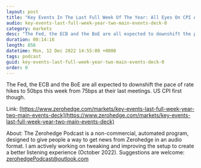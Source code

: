 ```yaml
---
layout: post
title: "Key Events In The Last Full Week Of The Year: All Eyes On CPI And The Fed"
audio: key-events-last-full-week-year-two-main-events-deck-0
category: markets
desc: "The Fed, the ECB and the BoE are all expected to downshift the pace of rate hikes to 50bps this week from 75bps at their last meetings. US CPI first though."
duration: 00:14:16
length: 856
datetime: Mon, 12 Dec 2022 14:55:00 +0000
tags: podcast
guid: key-events-last-full-week-year-two-main-events-deck-0
order: 0
---
```

The Fed, the ECB and the BoE are all expected to downshift the pace of rate hikes to 50bps this week from 75bps at their last meetings. US CPI first though.

Link: [https://www.zerohedge.com/markets/key-events-last-full-week-year-two-main-events-deck](https://www.zerohedge.com/markets/key-events-last-full-week-year-two-main-events-deck)

About: The Zerohedge Podcast is a non-commercial, automated program, designed to give people a way to get news from Zerohedge in an audio format.  I am actively working on tweaking and improving the setup to create a better listening experience (October 2022).  Suggestions are welcome: [zerohedgePodcast@outlook.com](mailto:zerohedgePodcast@outlook.com)